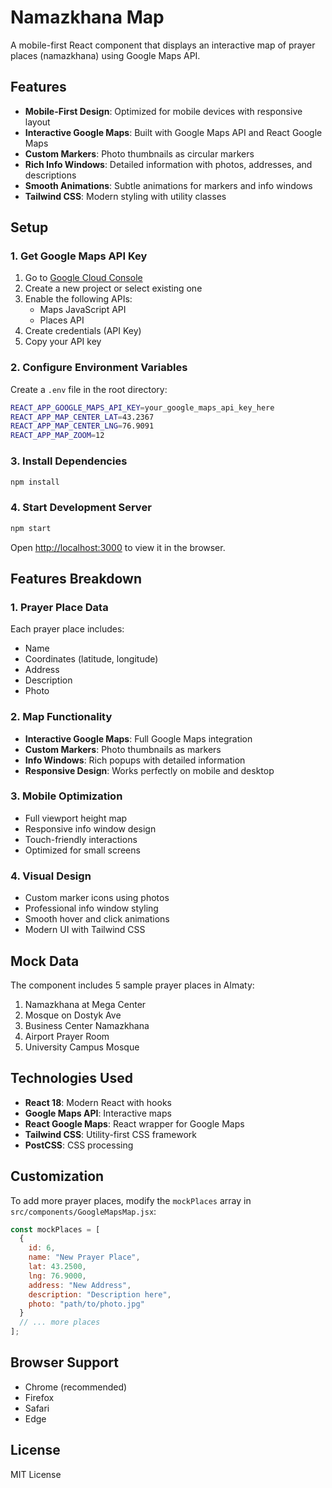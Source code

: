 # Namazkhana Map

A mobile-first React component that displays an interactive map of prayer places (namazkhana) using Google Maps API.

## Features

- **Mobile-First Design**: Optimized for mobile devices with responsive layout
- **Interactive Google Maps**: Built with Google Maps API and React Google Maps
- **Custom Markers**: Photo thumbnails as circular markers
- **Rich Info Windows**: Detailed information with photos, addresses, and descriptions
- **Smooth Animations**: Subtle animations for markers and info windows
- **Tailwind CSS**: Modern styling with utility classes

## Setup

### 1. Get Google Maps API Key

1. Go to [Google Cloud Console](https://console.cloud.google.com/)
2. Create a new project or select existing one
3. Enable the following APIs:
   - Maps JavaScript API
   - Places API
4. Create credentials (API Key)
5. Copy your API key

### 2. Configure Environment Variables

Create a `.env` file in the root directory:

```bash
REACT_APP_GOOGLE_MAPS_API_KEY=your_google_maps_api_key_here
REACT_APP_MAP_CENTER_LAT=43.2367
REACT_APP_MAP_CENTER_LNG=76.9091
REACT_APP_MAP_ZOOM=12
```

### 3. Install Dependencies

```bash
npm install
```

### 4. Start Development Server

```bash
npm start
```

Open [http://localhost:3000](http://localhost:3000) to view it in the browser.

## Features Breakdown

### 1. Prayer Place Data
Each prayer place includes:
- Name
- Coordinates (latitude, longitude)
- Address
- Description
- Photo

### 2. Map Functionality
- **Interactive Google Maps**: Full Google Maps integration
- **Custom Markers**: Photo thumbnails as markers
- **Info Windows**: Rich popups with detailed information
- **Responsive Design**: Works perfectly on mobile and desktop

### 3. Mobile Optimization
- Full viewport height map
- Responsive info window design
- Touch-friendly interactions
- Optimized for small screens

### 4. Visual Design
- Custom marker icons using photos
- Professional info window styling
- Smooth hover and click animations
- Modern UI with Tailwind CSS

## Mock Data

The component includes 5 sample prayer places in Almaty:
1. Namazkhana at Mega Center
2. Mosque on Dostyk Ave
3. Business Center Namazkhana
4. Airport Prayer Room
5. University Campus Mosque

## Technologies Used

- **React 18**: Modern React with hooks
- **Google Maps API**: Interactive maps
- **React Google Maps**: React wrapper for Google Maps
- **Tailwind CSS**: Utility-first CSS framework
- **PostCSS**: CSS processing

## Customization

To add more prayer places, modify the `mockPlaces` array in `src/components/GoogleMapsMap.jsx`:

```javascript
const mockPlaces = [
  {
    id: 6,
    name: "New Prayer Place",
    lat: 43.2500,
    lng: 76.9000,
    address: "New Address",
    description: "Description here",
    photo: "path/to/photo.jpg"
  }
  // ... more places
];
```

## Browser Support

- Chrome (recommended)
- Firefox
- Safari
- Edge

## License

MIT License

